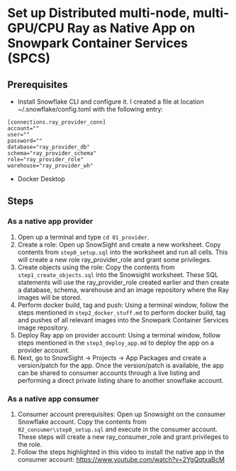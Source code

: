 # Set up Distributed multi-node, multi-GPU/CPU Ray as Native App on Snowpark Container Services (SPCS)

## Prerequisites
* Install Snowflake CLI and configure it. I created a file at location ~/.snowflake/config.toml with the following entry:
```
[connections.ray_provider_conn]
account=""
user=""
password=""
database="ray_provider_db"
schema="ray_provider_schema"
role="ray_provider_role"
warehouse="ray_provider_wh"
```
* Docker Desktop

## Steps
### As a native app provider
1. Open up a terminal and type `cd 01_provider`. 
2. Create a role: Open up SnowSight and create a new worksheet. Copy contents from `step0_setup.sql` into the worksheet and run all cells. This will create a new role ray_provider_role and grant some privileges.
3. Create objects using the role: Copy the contents from `step1_create_objects.sql` into the Snowsight worksheet. These SQL statements will use the ray_provider_role created earlier and then create a database, schema, warehouse and an image repository where the Ray images will be stored.
4. Perform docker build, tag and push: Using a terminal window, follow the steps mentioned in `step2_docker_stuff.md` to perform docker build, tag and pushes of all relevant images into the Snowpark Container Services image repository.
5. Deploy Ray app on provider account: Using a terminal window, follow steps mentioned in the `step3_deploy_app.md` to deploy the app on a provider account.
6. Next, go to SnowSight -> Projects -> App Packages and create a version/patch for the app. Once the version/patch is available, the app can be shared to consumer accounts through a live listing and performing a direct private listing share to another snowflake account. 

### As a native app consumer
1. Consumer account prerequisites: Open up Snowsight on the consumer Snowflake account. Copy the contents from `02_consumer\step0_setup.sql` and execute in the consumer account. These steps will create a new ray_consumer_role and grant privileges to the role.
2. Follow the steps highlighted in this video to install the native app in the consumer account: https://www.youtube.com/watch?v=2YgQqtxaBcM